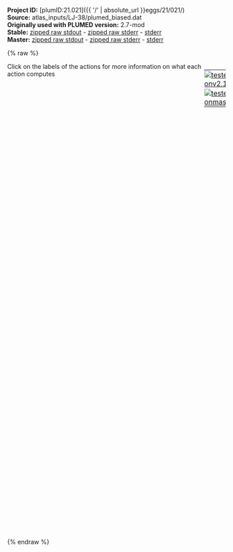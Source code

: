 **Project ID:** [plumID:21.021]({{ '/' | absolute_url }}eggs/21/021/)  
**Source:** atlas_inputs/LJ-38/plumed_biased.dat  
**Originally used with PLUMED version:** 2.7-mod  
**Stable:** [zipped raw stdout](plumed_biased.dat.plumed.stdout.txt.zip) - [zipped raw stderr](plumed_biased.dat.plumed.stderr.txt.zip) - [stderr](plumed_biased.dat.plumed.stderr)  
**Master:** [zipped raw stdout](plumed_biased.dat.plumed_master.stdout.txt.zip) - [zipped raw stderr](plumed_biased.dat.plumed_master.stderr.txt.zip) - [stderr](plumed_biased.dat.plumed_master.stderr)  

{% raw %}
<div style="width: 100%; float:left">
<div style="width: 90%; float:left" id="value_details_data/atlas_inputs/LJ-38/plumed_biased.dat"> Click on the labels of the actions for more information on what each action computes </div>
<div style="width: 10%; float:left"><table><tr><td style="padding:1px"><a href="plumed_biased.dat.plumed.stderr"><img src="https://img.shields.io/badge/v2.10-failed-red.svg" alt="tested onv2.10" /></a></td></tr><tr><td style="padding:1px"><a href="plumed_biased.dat.plumed_master.stderr"><img src="https://img.shields.io/badge/master-failed-red.svg" alt="tested onmaster" /></a></td></tr></table></div></div>
<pre style="width=97%;">
<span style="color:blue" class="comment">#</span>
<span class="plumedtooltip" style="color:green">UNITS<span class="right">This command sets the internal units for the code. <a href="https://www.plumed.org/doc-master/user-doc/html/_u_n_i_t_s.html" style="color:green">More details</a><i></i></span></span> <span class="plumedtooltip">NATURAL<span class="right"> use natural units<i></i></span></span>
<span style="display:none;" id="data/atlas_inputs/LJ-38/plumed_biased.dat">The UNITS action with label <b></b> calculates something</span><b name="data/atlas_inputs/LJ-38/plumed_biased.datnsa" onclick='showPath("data/atlas_inputs/LJ-38/plumed_biased.dat","data/atlas_inputs/LJ-38/plumed_biased.datnsa","data/atlas_inputs/LJ-38/plumed_biased.datnsa","brown")'>nsa</b>: <span class="plumedtooltip" style="color:green">COORDINATIONNUMBER<span class="right">Calculate the coordination numbers of atoms so that you can then calculate functions of the distribution of <a href="https://www.plumed.org/doc-master/user-doc/html/_c_o_o_r_d_i_n_a_t_i_o_n_n_u_m_b_e_r.html" style="color:green">More details</a><i></i></span></span> <span class="plumedtooltip">SPECIES<span class="right">this keyword is used for colvars such as coordination number<i></i></span></span>=1-38 <span class="plumedtooltip">SWITCH<span class="right">the switching function that it used in the construction of the contact matrix<i></i></span></span>={CUBIC D_0=1.25 D_MAX=1.5} 
<br/><span style="display:none;" id="data/atlas_inputs/LJ-38/plumed_biased.datnsa">The COORDINATIONNUMBER action with label <b>nsa</b> calculates the following quantities:<table  align="center" frame="void" width="95%" cellpadding="5%"><tr><td width="5%"><b> Quantity </b>  </td><td><b> Description </b> </td></tr><tr><td width="5%">nsa.value</td><td>the coordination numbers of the specified atoms</td></tr></table></span><b name="data/atlas_inputs/LJ-38/plumed_biased.datn4" onclick='showPath("data/atlas_inputs/LJ-38/plumed_biased.dat","data/atlas_inputs/LJ-38/plumed_biased.datn4","data/atlas_inputs/LJ-38/plumed_biased.datn4","brown")'>n4</b>: <span class="plumedtooltip" style="color:green">MATHEVAL<span class="right">An alias to the CUSTOM function that can also be used to calaculate combinations of variables using a custom expression. <a href="https://www.plumed.org/doc-master/user-doc/html/_m_a_t_h_e_v_a_l.html" style="color:green">More details</a><i></i></span></span> <span class="plumedtooltip">ARG<span class="right">the values input to this function<i></i></span></span>=<b name="data/atlas_inputs/LJ-38/plumed_biased.datnsa">nsa</b> <span class="plumedtooltip">FUNC<span class="right">the function you wish to evaluate<i></i></span></span>=exp(-(x-4)*(x-4)/(2*0.5*0.5)) <span class="plumedtooltip">PERIODIC<span class="right">if the output of your function is periodic then you should specify the periodicity of the function<i></i></span></span>=NO
<span style="display:none;" id="data/atlas_inputs/LJ-38/plumed_biased.datn4">The MATHEVAL action with label <b>n4</b> calculates the following quantities:<table  align="center" frame="void" width="95%" cellpadding="5%"><tr><td width="5%"><b> Quantity </b>  </td><td><b> Description </b> </td></tr><tr><td width="5%">n4.value</td><td>an arbitrary function</td></tr></table></span><b name="data/atlas_inputs/LJ-38/plumed_biased.datn5" onclick='showPath("data/atlas_inputs/LJ-38/plumed_biased.dat","data/atlas_inputs/LJ-38/plumed_biased.datn5","data/atlas_inputs/LJ-38/plumed_biased.datn5","brown")'>n5</b>: <span class="plumedtooltip" style="color:green">MATHEVAL<span class="right">An alias to the CUSTOM function that can also be used to calaculate combinations of variables using a custom expression. <a href="https://www.plumed.org/doc-master/user-doc/html/_m_a_t_h_e_v_a_l.html" style="color:green">More details</a><i></i></span></span> <span class="plumedtooltip">ARG<span class="right">the values input to this function<i></i></span></span>=<b name="data/atlas_inputs/LJ-38/plumed_biased.datnsa">nsa</b> <span class="plumedtooltip">FUNC<span class="right">the function you wish to evaluate<i></i></span></span>=exp(-(x-5)*(x-5)/(2*0.5*0.5)) <span class="plumedtooltip">PERIODIC<span class="right">if the output of your function is periodic then you should specify the periodicity of the function<i></i></span></span>=NO
<span style="display:none;" id="data/atlas_inputs/LJ-38/plumed_biased.datn5">The MATHEVAL action with label <b>n5</b> calculates the following quantities:<table  align="center" frame="void" width="95%" cellpadding="5%"><tr><td width="5%"><b> Quantity </b>  </td><td><b> Description </b> </td></tr><tr><td width="5%">n5.value</td><td>an arbitrary function</td></tr></table></span><b name="data/atlas_inputs/LJ-38/plumed_biased.datn6" onclick='showPath("data/atlas_inputs/LJ-38/plumed_biased.dat","data/atlas_inputs/LJ-38/plumed_biased.datn6","data/atlas_inputs/LJ-38/plumed_biased.datn6","brown")'>n6</b>: <span class="plumedtooltip" style="color:green">MATHEVAL<span class="right">An alias to the CUSTOM function that can also be used to calaculate combinations of variables using a custom expression. <a href="https://www.plumed.org/doc-master/user-doc/html/_m_a_t_h_e_v_a_l.html" style="color:green">More details</a><i></i></span></span> <span class="plumedtooltip">ARG<span class="right">the values input to this function<i></i></span></span>=<b name="data/atlas_inputs/LJ-38/plumed_biased.datnsa">nsa</b> <span class="plumedtooltip">FUNC<span class="right">the function you wish to evaluate<i></i></span></span>=exp(-(x-6)*(x-6)/(2*0.5*0.5)) <span class="plumedtooltip">PERIODIC<span class="right">if the output of your function is periodic then you should specify the periodicity of the function<i></i></span></span>=NO
<span style="display:none;" id="data/atlas_inputs/LJ-38/plumed_biased.datn6">The MATHEVAL action with label <b>n6</b> calculates the following quantities:<table  align="center" frame="void" width="95%" cellpadding="5%"><tr><td width="5%"><b> Quantity </b>  </td><td><b> Description </b> </td></tr><tr><td width="5%">n6.value</td><td>an arbitrary function</td></tr></table></span><b name="data/atlas_inputs/LJ-38/plumed_biased.datn7" onclick='showPath("data/atlas_inputs/LJ-38/plumed_biased.dat","data/atlas_inputs/LJ-38/plumed_biased.datn7","data/atlas_inputs/LJ-38/plumed_biased.datn7","brown")'>n7</b>: <span class="plumedtooltip" style="color:green">MATHEVAL<span class="right">An alias to the CUSTOM function that can also be used to calaculate combinations of variables using a custom expression. <a href="https://www.plumed.org/doc-master/user-doc/html/_m_a_t_h_e_v_a_l.html" style="color:green">More details</a><i></i></span></span> <span class="plumedtooltip">ARG<span class="right">the values input to this function<i></i></span></span>=<b name="data/atlas_inputs/LJ-38/plumed_biased.datnsa">nsa</b> <span class="plumedtooltip">FUNC<span class="right">the function you wish to evaluate<i></i></span></span>=exp(-(x-7)*(x-7)/(2*0.5*0.5)) <span class="plumedtooltip">PERIODIC<span class="right">if the output of your function is periodic then you should specify the periodicity of the function<i></i></span></span>=NO
<span style="display:none;" id="data/atlas_inputs/LJ-38/plumed_biased.datn7">The MATHEVAL action with label <b>n7</b> calculates the following quantities:<table  align="center" frame="void" width="95%" cellpadding="5%"><tr><td width="5%"><b> Quantity </b>  </td><td><b> Description </b> </td></tr><tr><td width="5%">n7.value</td><td>an arbitrary function</td></tr></table></span><b name="data/atlas_inputs/LJ-38/plumed_biased.datn8" onclick='showPath("data/atlas_inputs/LJ-38/plumed_biased.dat","data/atlas_inputs/LJ-38/plumed_biased.datn8","data/atlas_inputs/LJ-38/plumed_biased.datn8","brown")'>n8</b>: <span class="plumedtooltip" style="color:green">MATHEVAL<span class="right">An alias to the CUSTOM function that can also be used to calaculate combinations of variables using a custom expression. <a href="https://www.plumed.org/doc-master/user-doc/html/_m_a_t_h_e_v_a_l.html" style="color:green">More details</a><i></i></span></span> <span class="plumedtooltip">ARG<span class="right">the values input to this function<i></i></span></span>=<b name="data/atlas_inputs/LJ-38/plumed_biased.datnsa">nsa</b> <span class="plumedtooltip">FUNC<span class="right">the function you wish to evaluate<i></i></span></span>=exp(-(x-8)*(x-8)/(2*0.5*0.5)) <span class="plumedtooltip">PERIODIC<span class="right">if the output of your function is periodic then you should specify the periodicity of the function<i></i></span></span>=NO
<span style="display:none;" id="data/atlas_inputs/LJ-38/plumed_biased.datn8">The MATHEVAL action with label <b>n8</b> calculates the following quantities:<table  align="center" frame="void" width="95%" cellpadding="5%"><tr><td width="5%"><b> Quantity </b>  </td><td><b> Description </b> </td></tr><tr><td width="5%">n8.value</td><td>an arbitrary function</td></tr></table></span><b name="data/atlas_inputs/LJ-38/plumed_biased.datn9" onclick='showPath("data/atlas_inputs/LJ-38/plumed_biased.dat","data/atlas_inputs/LJ-38/plumed_biased.datn9","data/atlas_inputs/LJ-38/plumed_biased.datn9","brown")'>n9</b>: <span class="plumedtooltip" style="color:green">MATHEVAL<span class="right">An alias to the CUSTOM function that can also be used to calaculate combinations of variables using a custom expression. <a href="https://www.plumed.org/doc-master/user-doc/html/_m_a_t_h_e_v_a_l.html" style="color:green">More details</a><i></i></span></span> <span class="plumedtooltip">ARG<span class="right">the values input to this function<i></i></span></span>=<b name="data/atlas_inputs/LJ-38/plumed_biased.datnsa">nsa</b> <span class="plumedtooltip">FUNC<span class="right">the function you wish to evaluate<i></i></span></span>=exp(-(x-9)*(x-9)/(2*0.5*0.5)) <span class="plumedtooltip">PERIODIC<span class="right">if the output of your function is periodic then you should specify the periodicity of the function<i></i></span></span>=NO
<span style="display:none;" id="data/atlas_inputs/LJ-38/plumed_biased.datn9">The MATHEVAL action with label <b>n9</b> calculates the following quantities:<table  align="center" frame="void" width="95%" cellpadding="5%"><tr><td width="5%"><b> Quantity </b>  </td><td><b> Description </b> </td></tr><tr><td width="5%">n9.value</td><td>an arbitrary function</td></tr></table></span><b name="data/atlas_inputs/LJ-38/plumed_biased.datn10" onclick='showPath("data/atlas_inputs/LJ-38/plumed_biased.dat","data/atlas_inputs/LJ-38/plumed_biased.datn10","data/atlas_inputs/LJ-38/plumed_biased.datn10","brown")'>n10</b>: <span class="plumedtooltip" style="color:green">MATHEVAL<span class="right">An alias to the CUSTOM function that can also be used to calaculate combinations of variables using a custom expression. <a href="https://www.plumed.org/doc-master/user-doc/html/_m_a_t_h_e_v_a_l.html" style="color:green">More details</a><i></i></span></span> <span class="plumedtooltip">ARG<span class="right">the values input to this function<i></i></span></span>=<b name="data/atlas_inputs/LJ-38/plumed_biased.datnsa">nsa</b> <span class="plumedtooltip">FUNC<span class="right">the function you wish to evaluate<i></i></span></span>=exp(-(x-10)*(x-10)/(2*0.5*0.5)) <span class="plumedtooltip">PERIODIC<span class="right">if the output of your function is periodic then you should specify the periodicity of the function<i></i></span></span>=NO
<span style="display:none;" id="data/atlas_inputs/LJ-38/plumed_biased.datn10">The MATHEVAL action with label <b>n10</b> calculates the following quantities:<table  align="center" frame="void" width="95%" cellpadding="5%"><tr><td width="5%"><b> Quantity </b>  </td><td><b> Description </b> </td></tr><tr><td width="5%">n10.value</td><td>an arbitrary function</td></tr></table></span><b name="data/atlas_inputs/LJ-38/plumed_biased.datn11" onclick='showPath("data/atlas_inputs/LJ-38/plumed_biased.dat","data/atlas_inputs/LJ-38/plumed_biased.datn11","data/atlas_inputs/LJ-38/plumed_biased.datn11","brown")'>n11</b>: <span class="plumedtooltip" style="color:green">MATHEVAL<span class="right">An alias to the CUSTOM function that can also be used to calaculate combinations of variables using a custom expression. <a href="https://www.plumed.org/doc-master/user-doc/html/_m_a_t_h_e_v_a_l.html" style="color:green">More details</a><i></i></span></span> <span class="plumedtooltip">ARG<span class="right">the values input to this function<i></i></span></span>=<b name="data/atlas_inputs/LJ-38/plumed_biased.datnsa">nsa</b> <span class="plumedtooltip">FUNC<span class="right">the function you wish to evaluate<i></i></span></span>=exp(-(x-11)*(x-11)/(2*0.5*0.5)) <span class="plumedtooltip">PERIODIC<span class="right">if the output of your function is periodic then you should specify the periodicity of the function<i></i></span></span>=NO


<span style="display:none;" id="data/atlas_inputs/LJ-38/plumed_biased.datn11">The MATHEVAL action with label <b>n11</b> calculates the following quantities:<table  align="center" frame="void" width="95%" cellpadding="5%"><tr><td width="5%"><b> Quantity </b>  </td><td><b> Description </b> </td></tr><tr><td width="5%">n11.value</td><td>an arbitrary function</td></tr></table></span><b name="data/atlas_inputs/LJ-38/plumed_biased.datat" onclick='showPath("data/atlas_inputs/LJ-38/plumed_biased.dat","data/atlas_inputs/LJ-38/plumed_biased.datat","data/atlas_inputs/LJ-38/plumed_biased.datat","brown")'>at</b>: <span class="plumedtooltip" style="color:green">ATLAS<span class="right">This action is not part of PLUMED and was included by using a LOAD command <a href="https://www.plumed.org/doc-master/user-doc/html/_l_o_a_d.html" style="color:green">More details</a><i></i></span></span> ARG=<b name="data/atlas_inputs/LJ-38/plumed_biased.datn4">n4</b>,<b name="data/atlas_inputs/LJ-38/plumed_biased.datn5">n5</b>,<b name="data/atlas_inputs/LJ-38/plumed_biased.datn6">n6</b>,<b name="data/atlas_inputs/LJ-38/plumed_biased.datn7">n7</b>,<b name="data/atlas_inputs/LJ-38/plumed_biased.datn8">n8</b>,<b name="data/atlas_inputs/LJ-38/plumed_biased.datn9">n9</b>,<b name="data/atlas_inputs/LJ-38/plumed_biased.datn10">n10</b>,<b name="data/atlas_inputs/LJ-38/plumed_biased.datn11">n11</b> REFERENCE=cluster_plumed.dat PACE=200 SIGMA=0.1 BIASFACTOR=5 HEIGHT=0.02  GRID_MAX=5.0 GRID_BIN=500 TEMP=0.12 TRUNCATE_GRIDS ADAPTIVE_WALL=1.0 STATIC_WALL=0.0 REGULARISE=1E-12

<span class="plumedtooltip" style="color:green">PRINT<span class="right">Print quantities to a file. <a href="https://www.plumed.org/doc-master/user-doc/html/_p_r_i_n_t.html" style="color:green">More details</a><i></i></span></span> <span class="plumedtooltip">ARG<span class="right">the labels of the values that you would like to print to the file<i></i></span></span>=<b name="data/atlas_inputs/LJ-38/plumed_biased.datn4">n4</b>,<b name="data/atlas_inputs/LJ-38/plumed_biased.datn5">n5</b>,<b name="data/atlas_inputs/LJ-38/plumed_biased.datn6">n6</b>,<b name="data/atlas_inputs/LJ-38/plumed_biased.datn7">n7</b>,<b name="data/atlas_inputs/LJ-38/plumed_biased.datn8">n8</b>,<b name="data/atlas_inputs/LJ-38/plumed_biased.datn9">n9</b>,<b name="data/atlas_inputs/LJ-38/plumed_biased.datn10">n10</b>,<b name="data/atlas_inputs/LJ-38/plumed_biased.datn11">n11</b> <span class="plumedtooltip">FMT<span class="right">the format that should be used to output real numbers<i></i></span></span>=%8.4f <span class="plumedtooltip">FILE<span class="right">the name of the file on which to output these quantities<i></i></span></span>=colvar <span class="plumedtooltip">STRIDE<span class="right"> the frequency with which the quantities of interest should be output<i></i></span></span>=200
<span class="plumedtooltip" style="color:green">PRINT<span class="right">Print quantities to a file. <a href="https://www.plumed.org/doc-master/user-doc/html/_p_r_i_n_t.html" style="color:green">More details</a><i></i></span></span> <span class="plumedtooltip">ARG<span class="right">the labels of the values that you would like to print to the file<i></i></span></span>=at_adaptive_wall <span class="plumedtooltip">FMT<span class="right">the format that should be used to output real numbers<i></i></span></span>=%8.4f <span class="plumedtooltip">FILE<span class="right">the name of the file on which to output these quantities<i></i></span></span>=wall <span class="plumedtooltip">STRIDE<span class="right"> the frequency with which the quantities of interest should be output<i></i></span></span>=200
<span class="plumedtooltip" style="color:green">PRINT<span class="right">Print quantities to a file. <a href="https://www.plumed.org/doc-master/user-doc/html/_p_r_i_n_t.html" style="color:green">More details</a><i></i></span></span> <span class="plumedtooltip">ARG<span class="right">the labels of the values that you would like to print to the file<i></i></span></span>=at <span class="plumedtooltip">FMT<span class="right">the format that should be used to output real numbers<i></i></span></span>=%8.4f <span class="plumedtooltip">FILE<span class="right">the name of the file on which to output these quantities<i></i></span></span>=bias <span class="plumedtooltip">STRIDE<span class="right"> the frequency with which the quantities of interest should be output<i></i></span></span>=200
</pre>
{% endraw %}
